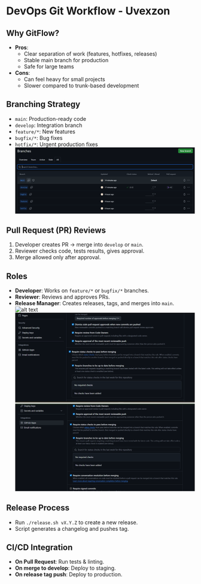 # DevOps Git Workflow - Uvexzon

## Why GitFlow?
- **Pros**: 
  - Clear separation of work (features, hotfixes, releases)
  - Stable main branch for production
  - Safe for large teams
- **Cons**:
  - Can feel heavy for small projects
  - Slower compared to trunk-based development

## Branching Strategy
- `main`: Production-ready code
- `develop`: Integration branch
- `feature/*`: New features
- `bugfix/*`: Bug fixes
- `hotfix/*`: Urgent production fixes
![alt text](branch.png)

## Pull Request (PR) Reviews
1. Developer creates PR → merge into `develop` or `main`.
2. Reviewer checks code, tests results, gives approval.
3. Merge allowed only after approval.

## Roles
- **Developer**: Works on `feature/*` or `bugfix/*` branches.
- **Reviewer**: Reviews and approves PRs.
- **Release Manager**: Creates releases, tags, and merges into `main`.
![alt text](rule_Assign.png.png)
![alt text](assign_permission.png)
![alt text](image.png)

## Release Process
- Run `./release.sh vX.Y.Z` to create a new release.
- Script generates a changelog and pushes tag.

## CI/CD Integration
- **On Pull Request**: Run tests & linting.
- **On merge to develop**: Deploy to staging.
- **On release tag push**: Deploy to production.
